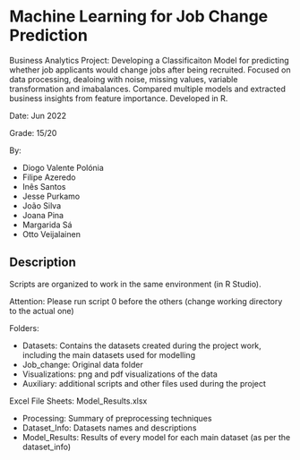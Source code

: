 # Machine Learning for Job Change Prediction
Business Analytics Project: Developing a Classificaiton Model for predicting whether job applicants would change jobs after being recruited. Focused on data processing, dealoing with noise, missing values, variable transformation and imabalances. Compared multiple models and extracted business insights from feature importance. Developed in R.

Date: Jun 2022

Grade: 15/20

By:
* Diogo Valente Polónia
* Filipe Azeredo
* Inês Santos
* Jesse Purkamo
* João Silva
* Joana Pina
* Margarida Sá
* Otto Veijalainen

## Description

Scripts are organized to work in the same environment (in R Studio). 

Attention: Please run script 0 before the others (change working directory to the actual one)


Folders:
- Datasets: Contains the datasets created during the project work, including the main datasets used for modelling
- Job_change: Original data folder
- Visualizations: png and pdf visualizations of the data
- Auxiliary: additional scripts and other files used during the project

Excel File Sheets: Model_Results.xlsx
- Processing: Summary of preprocessing techniques
- Dataset_Info: Datasets names and descriptions
- Model_Results: Results of every model for each main dataset (as per the dataset_info)
